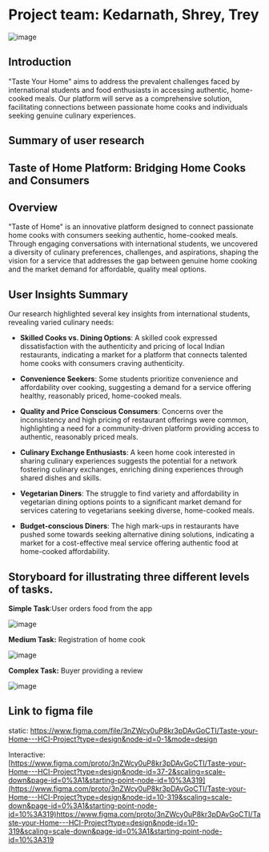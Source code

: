 # Project team: Kedarnath, Shrey, Trey

![image](https://github.com/kedarnath1999/TasteYourHome/assets/38814925/4390f3eb-8422-41bd-a0fa-102556424bc4)

## Introduction
"Taste Your Home" aims to address the prevalent challenges faced by international
students and food enthusiasts in accessing authentic, home-cooked meals. Our
platform will serve as a comprehensive solution, facilitating connections between
passionate home cooks and individuals seeking genuine culinary experiences.

## Summary of user research

## Taste of Home Platform: Bridging Home Cooks and Consumers

## Overview

"Taste of Home" is an innovative platform designed to connect passionate home cooks with consumers seeking authentic, home-cooked meals. Through engaging conversations with international students, we uncovered a diversity of culinary preferences, challenges, and aspirations, shaping the vision for a service that addresses the gap between genuine home cooking and the market demand for affordable, quality meal options.

## User Insights Summary

Our research highlighted several key insights from international students, revealing varied culinary needs:

- **Skilled Cooks vs. Dining Options**: A skilled cook expressed dissatisfaction with the authenticity and pricing of local Indian restaurants, indicating a market for a platform that connects talented home cooks with consumers craving authenticity.

- **Convenience Seekers**: Some students prioritize convenience and affordability over cooking, suggesting a demand for a service offering healthy, reasonably priced, home-cooked meals.

- **Quality and Price Conscious Consumers**: Concerns over the inconsistency and high pricing of restaurant offerings were common, highlighting a need for a community-driven platform providing access to authentic, reasonably priced meals.

- **Culinary Exchange Enthusiasts**: A keen home cook interested in sharing culinary experiences suggests the potential for a network fostering culinary exchanges, enriching dining experiences through shared dishes and skills.

- **Vegetarian Diners**: The struggle to find variety and affordability in vegetarian dining options points to a significant market demand for services catering to vegetarians seeking diverse, home-cooked meals.

- **Budget-conscious Diners**: The high mark-ups in restaurants have pushed some towards seeking alternative dining solutions, indicating a market for a cost-effective meal service offering authentic food at home-cooked affordability.

## Storyboard for illustrating three different levels of tasks.

**Simple Task**:User orders food from the app 

![image](https://github.com/kedarnath1999/TasteYourHome/assets/38814925/849a91b5-da55-4103-816c-65db95433929)


**Medium Task:** Registration of home cook 

![image](https://github.com/kedarnath1999/TasteYourHome/assets/38814925/0e11d31b-da92-49a7-b474-bfd28093ef33)


**Complex Task:**  Buyer providing a review

![image](https://github.com/kedarnath1999/TasteYourHome/assets/38814925/3a823bdf-6f02-4727-8a9c-2fbc585def50)


## Link to figma file
static: https://www.figma.com/file/3nZWcy0uP8kr3pDAvGoCTI/Taste-your-Home---HCI-Project?type=design&node-id=0-1&mode=design

Interactive: [https://www.figma.com/proto/3nZWcy0uP8kr3pDAvGoCTI/Taste-your-Home---HCI-Project?type=design&node-id=37-2&scaling=scale-down&page-id=0%3A1&starting-point-node-id=10%3A319](https://www.figma.com/proto/3nZWcy0uP8kr3pDAvGoCTI/Taste-your-Home---HCI-Project?type=design&node-id=10-319&scaling=scale-down&page-id=0%3A1&starting-point-node-id=10%3A319)https://www.figma.com/proto/3nZWcy0uP8kr3pDAvGoCTI/Taste-your-Home---HCI-Project?type=design&node-id=10-319&scaling=scale-down&page-id=0%3A1&starting-point-node-id=10%3A319

